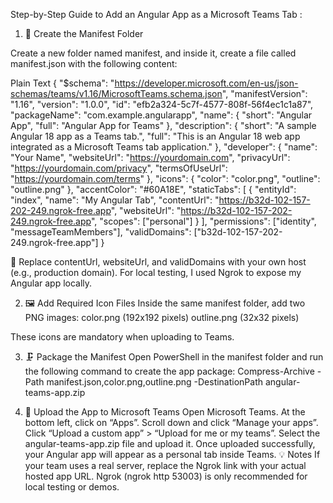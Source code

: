 Step-by-Step Guide to Add an Angular App as a Microsoft Teams Tab :
 
1. 📁 Create the Manifest Folder
 
Create a new folder named manifest, and inside it, create a file called manifest.json with the following content:
 
Plain Text
{
  "$schema": "https://developer.microsoft.com/en-us/json-schemas/teams/v1.16/MicrosoftTeams.schema.json",
  "manifestVersion": "1.16",
  "version": "1.0.0",
  "id": "efb2a324-5c7f-4577-808f-56f4ec1c1a87",
  "packageName": "com.example.angularapp",
  "name": {
    "short": "Angular App",
    "full": "Angular App for Teams"
  },
  "description": {
    "short": "A sample Angular 18 app as a Teams tab.",
    "full": "This is an Angular 18 web app integrated as a Microsoft Teams tab application."
  },
  "developer": {
    "name": "Your Name",
    "websiteUrl": "https://yourdomain.com",
    "privacyUrl": "https://yourdomain.com/privacy",
    "termsOfUseUrl": "https://yourdomain.com/terms"
  },
  "icons": {
    "color": "color.png",
    "outline": "outline.png"
  },
  "accentColor": "#60A18E",
  "staticTabs": [
    {
      "entityId": "index",
      "name": "My Angular Tab",
      "contentUrl": "https://b32d-102-157-202-249.ngrok-free.app",
      "websiteUrl": "https://b32d-102-157-202-249.ngrok-free.app",
      "scopes": ["personal"]
    }
  ],
  "permissions": ["identity", "messageTeamMembers"],
  "validDomains": ["b32d-102-157-202-249.ngrok-free.app"]
}
 
 
🔁 Replace contentUrl, websiteUrl, and validDomains with your own host (e.g., production domain).
For local testing, I used Ngrok to expose my Angular app locally.
 
2. 🖼️ Add Required Icon Files
Inside the same manifest folder, add two PNG images:
color.png (192x192 pixels)
outline.png (32x32 pixels)
 
These icons are mandatory when uploading to Teams.
 
3. 🗜️ Package the Manifest
Open PowerShell in the manifest folder and run the following command to create the app package:
Compress-Archive -Path manifest.json,color.png,outline.png -DestinationPath angular-teams-app.zip
 
4. 🚀 Upload the App to Microsoft Teams
Open Microsoft Teams.
At the bottom left, click on “Apps”.
Scroll down and click “Manage your apps”.
Click “Upload a custom app” > “Upload for me or my teams”.
Select the angular-teams-app.zip file and upload it.
Once uploaded successfully, your Angular app will appear as a personal tab inside Teams.
💡 Notes
If your team uses a real server, replace the Ngrok link with your actual hosted app URL.
Ngrok (ngrok http 53003) is only recommended for local testing or demos.
